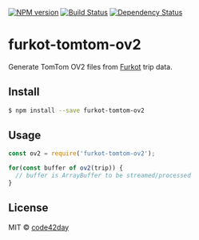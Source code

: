 [![NPM version][npm-image]][npm-url]
[![Build Status][build-image]][build-url]
[![Dependency Status][deps-image]][deps-url]

# furkot-tomtom-ov2

Generate TomTom OV2 files from [Furkot] trip data.

## Install

```sh
$ npm install --save furkot-tomtom-ov2
```

## Usage

```js
const ov2 = require('furkot-tomtom-ov2');

for(const buffer of ov2(trip)) {
  // buffer is ArrayBuffer to be streamed/processed
}
```

## License

MIT © [code42day](https://code42day.com)

[Furkot]: https://trips.furkot.com

[npm-image]: https://img.shields.io/npm/v/furkot-tomtom-ov2.svg
[npm-url]: https://npmjs.org/package/furkot-tomtom-ov2

[build-image]: https://img.shields.io/github/workflow/status/furkot/furkot-driving-log/check
[build-url]: https://github.com/furkot/furkot-driving-log/actions/workflows/check.yaml

[deps-image]: https://img.shields.io/librariesio/github/furkot/furkot-driving-log
[deps-url]: https://libraries.io/npm/furkot-driving-log
